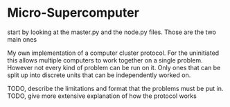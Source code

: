 # Micro-Supercomputer

start by looking at the master.py and the node.py files. Those are the two main ones

My own implementation of a computer cluster protocol. 
For the uninitiated this allows multiple computers to work together on a single problem. However not every kind of problem can be run on it. Only ones that can be split up into discrete units that can be independently worked on. 

TODO, describe the limitations and format that the problems must be put in.
TODO, give more extensive explanation of how the protocol works
